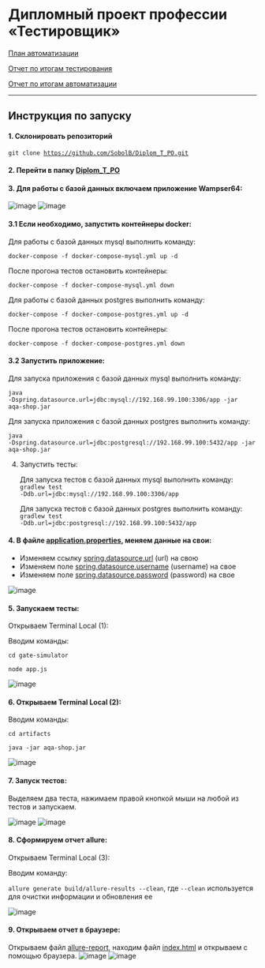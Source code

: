 # Дипломный проект профессии «Тестировщик»

[План автоматизации](https://github.com/SobolB/Diplom_T_PO/blob/master/docs/Plan.md)

[Отчет по итогам тестирования](https://github.com/SobolB/Diplom_T_PO/blob/master/docs/Report.md)

[Отчет по итогам автоматизации](https://github.com/SobolB/Diplom_T_PO/blob/master/docs/Summary.md)

---------------------
## Инструкция по запуску

#### 1. Склонировать репозиторий  
  <code>git clone https://github.com/SobolB/Diplom_T_PO.git</code>

#### 2.  Перейти в папку <ins>Diplom_T_PO</ins>  

#### 3. Для работы с базой данных включаем приложение Wampser64:
   
  ![image](https://github.com/SobolB/Diplom_T_PO/assets/79850869/4384ada9-5eeb-4944-a031-0b43770ae35f)
  ![image](https://github.com/SobolB/Diplom_T_PO/assets/79850869/7f758a11-b480-462f-91c6-f210732702d9)

#### 3.1 Если необходимо, запустить контейнеры docker:

  Для работы с базой данных mysql выполнить команду:  
  
  <code>docker-compose -f docker-compose-mysql.yml up -d</code>
  
  После прогона тестов остановить контейнеры:  
    
  <code>docker-compose -f docker-compose-mysql.yml down</code>

  Для работы с базой данных postgres выполнить команду:  
  
  <code>docker-compose -f docker-compose-postgres.yml up -d</code>
  
  После прогона тестов остановить контейнеры:  
    
  <code>docker-compose -f docker-compose-postgres.yml down</code>

#### 3.2 Запустить приложение:  

  Для запуска приложения с базой данных mysql выполнить команду:  
    
  <code>java -Dspring.datasource.url=jdbc:mysql://192.168.99.100:3306/app -jar aqa-shop.jar</code>

  Для запуска приложения с базой данных postgres выполнить команду:  
    
  <code>java -Dspring.datasource.url=jdbc:postgresql://192.168.99.100:5432/app -jar aqa-shop.jar</code>

4. Запустить тесты:  

   Для запуска тестов с базой данных mysql выполнить команду:  
   <code>gradlew test -Ddb.url=jdbc:mysql://192.168.99.100:3306/app</code>

   Для запуска тестов с базой данных postgres выполнить команду:  
   <code>gradlew test -Ddb.url=jdbc:postgresql://192.168.99.100:5432/app</code>
  
#### 4. В файле [application.properties](https://github.com/SobolB/Diplom_T_PO/blob/master/application.properties), меняем данные на свои:
  * Изменяем ссылку <ins>spring.datasource.url</ins> (url) на свою
  * Изменяем поле <ins>spring.datasource.username</ins> (username) на свое
  * Изменяем поле <ins>spring.datasource.password</ins> (password) на свое

  ![image](https://github.com/SobolB/Diplom_T_PO/assets/79850869/25104042-1edc-412c-94e0-82902427a574)

#### 5. Запускаем тесты:
     
  Открываем Terminal Local (1):
   
  Вводим команды:
   
  <code>cd gate-simulator</code>
    
  <code>node app.js</code>
    
  ![image](https://github.com/SobolB/Diplom_T_PO/assets/79850869/7ddd0e2d-47b4-4943-9d05-d413b6659bc0)

#### 6. Открываем Terminal Local (2):
  
  Вводим команды:
    
  <code>cd artifacts</code>
    
  <code>java -jar aqa-shop.jar</code>
    
  ![image](https://github.com/SobolB/Diplom_T_PO/assets/79850869/dff8986a-8593-4851-9208-f673ef430558)
    
#### 7.  Запуск тестов:
  
  Выделяем два теста, нажимаем правой кнопкой мыши на любой из тестов и запускаем.

  ![image](https://github.com/SobolB/Diplom_T_PO/assets/79850869/3fae4424-a230-4d34-89a0-f1b75d9a6102)
  ![image](https://github.com/SobolB/Diplom_T_PO/assets/79850869/9d30a965-45e0-48b8-b713-9eadb0bb0aa2)

#### 8. Сформируем отчет allure:
 
  Открываем Terminal Local (3):
    
  Вводим команду:
    
  <code>allure generate build/allure-results --clean</code>,
  где <code>--clean</code> используется для очистки информации и обновления ее
    
  ![image](https://github.com/SobolB/Diplom_T_PO/assets/79850869/18264642-6abb-455c-a002-689b0fa89aff)
   
#### 9. Открываем отчет в браузере:
 
  Открываем файл <ins>allure-report</ins>, находим файл <ins>index.html</ins> и открываем с помощью браузера.
  ![image](https://github.com/SobolB/Diplom_T_PO/assets/79850869/7993c5d5-f26f-4772-8f39-b83e01ab4bb0)
  ![image](https://github.com/SobolB/Diplom_T_PO/assets/79850869/35f2d2ff-1c33-46cf-a6e1-1a9ade8edce1)


